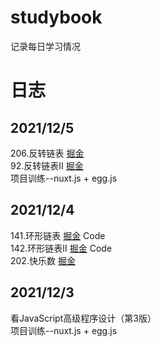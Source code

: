 # studybook
记录每日学习情况

# 日志

## 2021/12/5
206.反转链表 [掘金](https://juejin.cn/post/7038118138306789406/)  
92.反转链表II [掘金](https://juejin.cn/post/7038120170874748935/)  
项目训练--nuxt.js + egg.js

## 2021/12/4
141.环形链表 [掘金](https://juejin.cn/post/7037681417093906463) Code  
142.环形链表II [掘金](https://juejin.cn/post/7037751052875071501) Code  
202.快乐数 [掘金]()
## 2021/12/3
看JavaScript高级程序设计（第3版）  
项目训练--nuxt.js + egg.js
